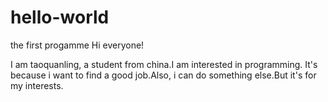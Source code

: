 # hello-world
the first progamme
Hi everyone!

I am taoquanling, a student from china.I am interested in programming.
It's because i want to find a good job.Also, i can do something else.But it's for my interests.
